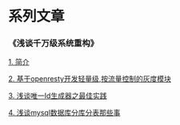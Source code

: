 # 系列文章

### 《浅谈千万级系统重构》

[1. 简介](./restruct.md)

[2. 基于openresty开发轻量级,按流量控制的灰度模块](./openresty_proxy.md)

[3. 浅谈唯一Id生成器之最佳实践](./sequenceId.md)

[4. 浅谈mysql数据库分库分表那些事](./mysql_shard.md)